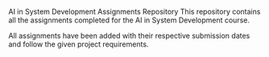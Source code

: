 
AI in System Development Assignments Repository
This repository contains all the assignments completed for the AI in System Development course.

All assignments have been added with their respective submission dates and follow the given project requirements.
